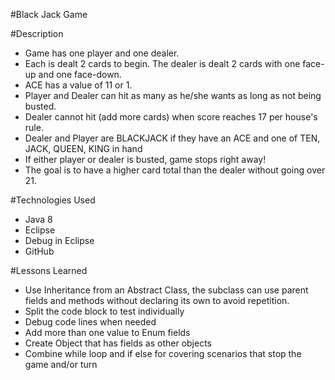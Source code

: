 #Black Jack Game

#Description
 - Game has one player and one dealer.
 - Each is dealt 2 cards to begin. The dealer is dealt 2 cards with one face-up and one face-down.
 - ACE has a value of 11 or 1.
 - Player and Dealer can hit as many as he/she wants as long as not being busted.
 - Dealer cannot hit (add more cards) when score reaches 17 per house's rule.
 - Dealer and Player are BLACKJACK if they have an ACE and one of TEN, JACK, QUEEN, KING in hand
 - If either player or dealer is busted, game stops right away!
 - The goal is to have a higher card total than the dealer without going over 21.

#Technologies Used
- Java 8
- Eclipse
- Debug in Eclipse
- GitHub

#Lessons Learned
- Use Inheritance from an Abstract Class, the subclass can use parent fields and methods without declaring its own to avoid repetition.
- Split the code block to test individually
- Debug code lines when needed
- Add more than one value to Enum fields
- Create Object that has fields as other objects
- Combine while loop and if else for covering scenarios that stop the game and/or turn
